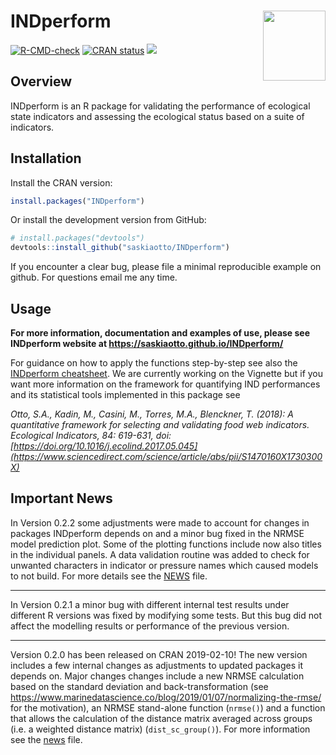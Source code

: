 
<!-- README.md is generated from README.Rmd. Please edit that file -->

# INDperform <img src="man/figures/logo.png" align="right" width="100" height="112" />

<!-- badges: start -->

[![R-CMD-check](https://github.com/saskiaotto/INDperform/actions/workflows/check-full.yaml/badge.svg)](https://github.com/saskiaotto/INDperform/actions/workflows/check-full.yaml)
[![CRAN
status](https://www.r-pkg.org/badges/version/INDperform)](https://CRAN.R-project.org/package=INDperform)
[![](https://cranlogs.r-pkg.org/badges/INDperform)](https://cran.r-project.org/package=INDperform)
<!-- badges: end -->

<!-- The following does not work for GitHub README files -->

<!-- <a href="https://saskiaotto.github.io/INDperform/"  -->

<!-- style="box-shadow: 0px 20px 14px -7px #9c9993; -->

<!--    background:linear-gradient(120deg, #D77020, #ffdf1f, #5F8539 ); -->

<!--    background-color:#9c9993; -->

<!--    border-radius:8px; -->

<!--    cursor:pointer; -->

<!--    color:#ffffff; -->

<!--    font-family:Arial; -->

<!--    font-size:20px; -->

<!--    font-weight:bold; -->

<!--    padding:13px 32px; -->

<!--    text-decoration:none; -->

<!--    text-shadow:0px 1px 0px #4c4c4c; -->

<!--    margin: auto; -->

<!--    display: block; -->

<!--    width: 40%;">INDperform website</a> -->

## Overview

INDperform is an R package for validating the performance of ecological
state indicators and assessing the ecological status based on a suite of
indicators.

## Installation

Install the CRAN version:

``` r
install.packages("INDperform")
```

Or install the development version from GitHub:

``` r
# install.packages("devtools")
devtools::install_github("saskiaotto/INDperform")
```

If you encounter a clear bug, please file a minimal reproducible example
on github. For questions email me any time.

## Usage

**For more information, documentation and examples of use, please see
INDperform website at <https://saskiaotto.github.io/INDperform/>**

For guidance on how to apply the functions step-by-step see also the
[INDperform
cheatsheet](https://raw.githubusercontent.com/saskiaotto/cheatsheets/476bad4a8876939a7b3e1784a5bf61567ed4a715/Cheatsheet_INDperform_v0.1.0.pdf).
We are currently working on the Vignette but if you want more
information on the framework for quantifying IND performances and its
statistical tools implemented in this package see

*Otto, S.A., Kadin, M., Casini, M., Torres, M.A., Blenckner, T. (2018):
A quantitative framework for selecting and validating food web
indicators. Ecological Indicators, 84: 619-631, doi:
[https://doi.org/10.1016/j.ecolind.2017.05.045](https://www.sciencedirect.com/science/article/abs/pii/S1470160X1730300X)*

## Important News

In Version 0.2.2 some adjustments were made to account for changes in
packages INDperform depends on and a minor bug fixed in the NRMSE model
prediction plot. Some of the plotting functions include now also titles
in the individual panels. A data validation routine was added to check
for unwanted characters in indicator or pressure names which caused
models to not build. For more details see the
[NEWS](https://saskiaotto.github.io/INDperform/news/index.html) file.

-----

In Version 0.2.1 a minor bug with different internal test results under
different R versions was fixed by modifying some tests. But this bug did
not affect the modelling results or performance of the previous version.

-----

Version 0.2.0 has been released on CRAN 2019-02-10\! The new version
includes a few internal changes as adjustments to updated packages it
depends on. Major changes changes include a new NRMSE calculation based
on the standard deviation and back-transformation (see
<https://www.marinedatascience.co/blog/2019/01/07/normalizing-the-rmse/>
for the motivation), an NRMSE stand-alone function (`nrmse()`) and a
function that allows the calculation of the distance matrix averaged
across groups (i.e. a weighted distance matrix) (`dist_sc_group()`). For
more information see the
[news](https://github.com/saskiaotto/INDperform/blob/master/NEWS.md)
file.
